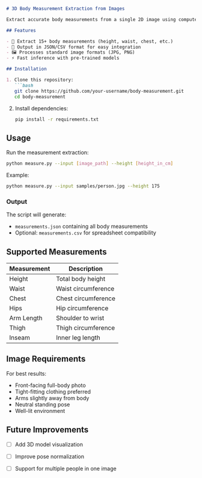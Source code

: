 ```markdown
# 3D Body Measurement Extraction from Images

Extract accurate body measurements from a single 2D image using computer vision and deep learning.

## Features

- 📏 Extract 15+ body measurements (height, waist, chest, etc.)
- 📁 Output in JSON/CSV format for easy integration
- 🖼️ Processes standard image formats (JPG, PNG)
- ⚡ Fast inference with pre-trained models

## Installation

1. Clone this repository:
   ```bash
   git clone https://github.com/your-username/body-measurement.git
   cd body-measurement
   ```

2. Install dependencies:
   ```bash
   pip install -r requirements.txt
   ```

## Usage

Run the measurement extraction:
```bash
python measure.py --input [image_path] --height [height_in_cm]
```

Example:
```bash
python measure.py --input samples/person.jpg --height 175
```

### Output
The script will generate:
- `measurements.json` containing all body measurements
- Optional: `measurements.csv` for spreadsheet compatibility

## Supported Measurements

| Measurement | Description |
|-------------|-------------|
| Height | Total body height |
| Waist | Waist circumference |
| Chest | Chest circumference |
| Hips | Hip circumference |
| Arm Length | Shoulder to wrist |
| Thigh | Thigh circumference |
| Inseam | Inner leg length |

## Image Requirements

For best results:
- Front-facing full-body photo
- Tight-fitting clothing preferred
- Arms slightly away from body
- Neutral standing pose
- Well-lit environment

## Future Improvements

- [ ] Add 3D model visualization
- [ ] Improve pose normalization
- [ ] Support for multiple people in one image
      
